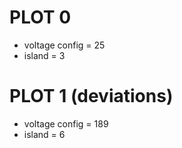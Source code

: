 # PLOT 0

- voltage config = 25
- island = 3


# PLOT 1 (deviations)

- voltage config = 189
- island = 6
